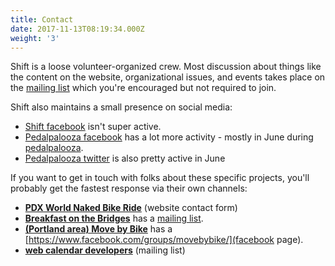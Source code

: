 ```yaml
---
title: Contact
date: 2017-11-13T08:19:34.000Z
weight: '3'
---
```

Shift is a loose volunteer-organized crew.  Most discussion about things like the content on the website, organizational issues, and events takes place on the [mailing list](https://lists.riseup.net/www/info/shift) which you're encouraged but not required to join.  

Shift also maintains a small presence on social media:

- [Shift facebook](https://www.facebook.com/shift2bikes/) isn't super active.
- [Pedalpalooza facebook](https://www.facebook.com/pedalpalooza/) has a lot more activity - mostly in June during [pedalpalooza](/pages/pedalpalooza).
- [Pedalpalooza twitter](https://twitter.com/pedalpalooza) is also pretty active in June

If you want to get in touch with folks about these specific projects, you'll probably get the fastest response via their own channels:

- **[PDX World Naked Bike Ride](https://pdxwnbr.org/contact/)** (website contact form)
- **[Breakfast on the Bridges](/pages/bonb)** has a [mailing list](mailto:bonb@lists.riseup.net).
- **[(Portland area) Move by Bike](/pages/mxb)** has a [https://www.facebook.com/groups/movebybike/](facebook page).
- **[web calendar developers](shift_hackathon@googlegroups.com)** (mailing list)
